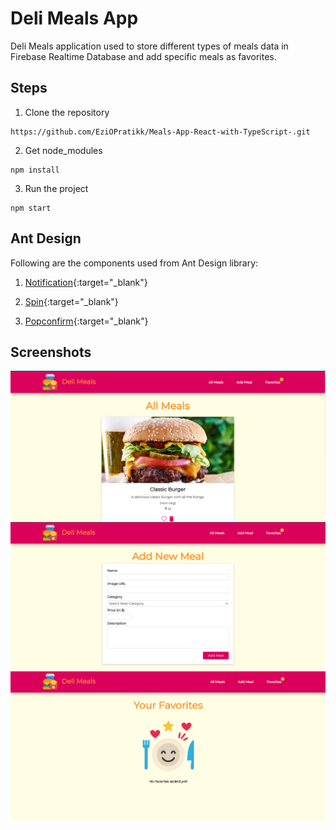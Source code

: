 # Deli Meals App

Deli Meals application used to store different types of meals data in Firebase Realtime Database and add specific meals as favorites.

## Steps

1. Clone the repository

```
https://github.com/EziOPratikk/Meals-App-React-with-TypeScript-.git
```

2. Get node_modules

```
npm install
```

3. Run the project

```
npm start
```

## Ant Design

Following are the components used from Ant Design library:

1. [Notification](https://ant.design/components/notification){:target="_blank"}

2. [Spin](https://ant.design/components/spin){:target="_blank"}

3. [Popconfirm](https://ant.design/components/popconfirm){:target="_blank"}

## Screenshots

<img src='src/images/screenshots/all-meals-page.png' style="display: block;"/>
<img src='src/images/screenshots/add-meals-page.png' style="display: block;"/>
<img src='src/images/screenshots/favorites-page.png' style="display: block;"/>